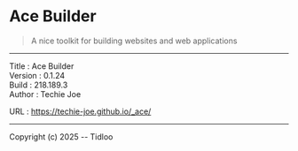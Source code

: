 # Ace Builder
> A nice toolkit for building websites and web applications
---

Title    : Ace Builder  
Version  : 0.1.24  
Build    : 218.189.3  
Author   : Techie Joe  

URL      : https://techie-joe.github.io/_ace/  

---

Copyright (c) 2025 -- Tidloo
